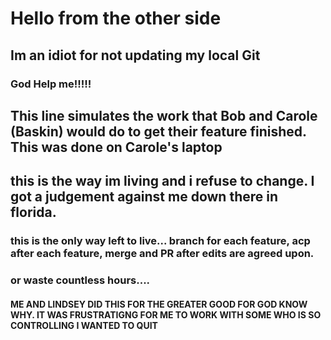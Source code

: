 # Hello from the other side


  
## Im an idiot for not updating my local Git

### God Help me!!!!!

## This line simulates the work that Bob and Carole (Baskin) would do to get their feature finished. This was done on Carole's laptop

## this is the way im living and i refuse to change. I got a judgement against me down there in florida.

### this is the only way left to live... branch for each feature, acp after each feature, merge and PR after edits are agreed upon.

### or waste countless hours....

#### ME AND LINDSEY DID THIS FOR THE GREATER GOOD FOR GOD KNOW WHY. IT WAS FRUSTRATIGNG FOR ME TO WORK WITH SOME WHO IS SO CONTROLLING I WANTED TO QUIT 
